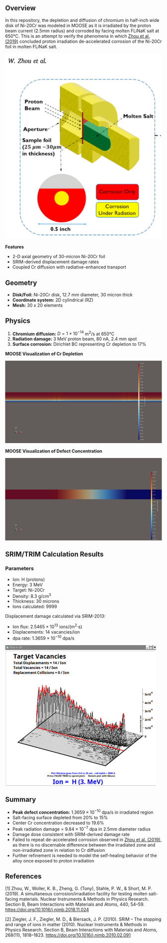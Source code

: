 ## Overview 

In this repository, the depletion and diffusion of chromium in half-inch wide disk of Ni-20Cr was modeled in MOOSE as it is irradiated by the proton beam current (2.5mm radius) and corroded by facing molten FLiNaK salt at 650°C. This is an attempt to verify the phenomena in which [Zhou et al.(2019)](https://doi.org/10.1016/j.nimb.2018.11.024) concluded proton irradiation de-accelerated corrosion of the Ni-20Cr foil in molten FLiNaK salt. 

![MIT Facility](ZhouDiagramExperimentalMiT.png)

**Features** 
- 2-D axial geometry of 30-micron Ni-20Cr foil 
- SRIM-derived displacement damage rates 
- Coupled Cr diffusion with radiative-enhanced transport 

## Geometry 
- **Disk/Foil:** Ni-20Cr disk, 12.7 mm diameter, 30 micron thick 
- **Coordinate system:** 2D cylindrical (RZ) 
- **Mesh:** 30 x 20 elements 

## Physics 
1. **Chromium diffusion:** $D = 1 \times 10^{-14}$ m<sup>2</sup>/s at 650°C 
2. **Radiation damage:** 3 MeV proton beam, 80 nA, 2.4 mm spot 
3. **Surface corrosion:** Dirichlet BC representing Cr depletion to 17%

**MOOSE Visualization of Cr Depletion**

![Cr depletion](MOOSE_visualization/Cr_depletion.png)

**MOOSE Visualization of Defect Concentration** 

![Radiation damage](MOOSE_visualization/defect_concentration.png)

## SRIM/TRIM Calculation Results

### Parameters
- Ion: H (protons)
- Energy: 3 MeV
- Target: Ni-20Cr
- Density: 8.3 g/cm<sup>3</sup>
- Thickness: 30 microns 
- Ions calculated: 9999

Displacement damage calculated via SRIM-2013:

- Ion flux: $2.5465 \times 10^{13}$ ions/(m<sup>2</sup>·s)
- Displacements: 14 vacancies/ion 
- dpa rate: $1.3659 \times 10^{-10}$ dpa/s

![TargetVacancies](SRIM_data/TargetVacancies.png)

## Summary 

- **Peak defect concentration:** $1.3659 \times 10^{-10}$ dpa/s in irradiated region 
- Salt-facing surface depleted from 20% to 15% 
- Center Cr concentration decreased to 19.6%
- Peak radiation damage = $9.84 \times 10^{-7}$ dpa in 2.5mm diameter radius
- Damage dose consistent with SRIM-derived damage rate 
- Failed to repeat de-accelerated corrosion observed in [Zhou et al. (2019)](https://doi.org/10.1016/j.nimb.2018.11.024), as there is no discernable difference between the irradiated zone and non-irradiated zone in relation to Cr diffusion
- Further refinement is needed to model the self-healing behavior of the alloy once exposed to proton irradiation 

## References

[1] Zhou, W., Woller, K. B., Zheng, G. (Tony), Stahle, P. W., & Short, M. P. (2019). A simultaneous corrosion/irradiation facility for testing molten salt-facing materials. Nuclear Instruments & Methods in Physics Research. Section B, Beam Interactions with Materials and Atoms, 440, 54–59. https://doi.org/10.1016/j.nimb.2018.11.024

[2] Ziegler, J. F., Ziegler, M. D., & Biersack, J. P. (2010). SRIM – The stopping and range of ions in matter (2010). Nuclear Instruments & Methods in Physics Research. Section B, Beam Interactions with Materials and Atoms, 268(11), 1818–1823. https://doi.org/10.1016/j.nimb.2010.02.091
